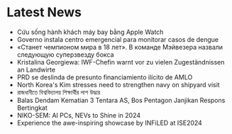 # Latest News
-  Cứu sống hành khách máy bay bằng Apple Watch
-  Governo instala centro emergencial para monitorar casos de dengue
-  «Станет чемпионом мира в 18 лет». В команде Мэйвезера назвали следующую суперзвезду бокса
-  Kristalina Georgiewa: IWF-Chefin warnt vor zu vielen Zugeständnissen an Landwirte
-  PRD se deslinda de presunto financiamiento ilícito de AMLO
-  North Korea's Kim stresses need to strengthen navy on shipyard visit
-  রাজধানীতে বিশ্ববিদ্যালয় শিক্ষার্থীর লাশ উদ্ধার
-  Balas Dendam Kematian 3 Tentara AS, Bos Pentagon Janjikan Respons Bertingkat
-  NIKO-SEM: AI PCs, NEVs to Shine in 2024
-  Experience the awe-inspiring showcase by INFiLED at ISE2024
